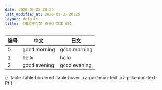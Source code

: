 ```yaml
---
date: 2020-02-25 20:25
last_modified_at: 2020-02-25 20:25
layout: default
title: 《精灵宝可梦 白金》文本 651
---
```

| 编号 | 中文 | 日文 |
| ---- | ---- | ---- |
| 0 | good morning | good morning |
| 1 | hello | hello |
| 2 | good evening | good evening |
{: .table .table-bordered .table-hover .xz-pokemon-text .xz-pokemon-text-Pt }